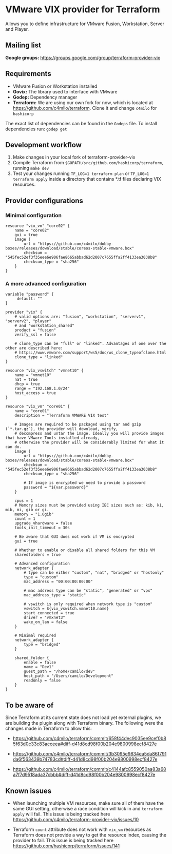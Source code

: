 # VMware VIX provider for Terraform
Allows you to define infrastructure for VMware Fusion, Workstation, Server and Player.

## Mailing list
**Google groups:** https://groups.google.com/group/terraform-provider-vix

## Requirements
* VMware Fusion or Workstation installed
* **Govix:** The library used to interface with VMware
* **Godep:** Dependency manager
* **Terraform:** We are using our own fork for now, which is located at https://github.com/c4milo/terraform. Clone it and change `c4milo` for `hashicorp`

The exact list of dependencies can be found in the `Godeps` file. To install dependencies run: `godep get`


## Development workflow
1. Make changes in your local fork of terraform-provider-vix
2. Compile Terraform from `$GOPATH/src/github.com/hashicorp/terraform`, running `make dev`
3. Test your changes running `TF_LOG=1 terraform plan` or `TF_LOG=1 terraform apply` inside a directory that contains *.tf files declaring VIX resources.

## Provider configurations

### Minimal configuration
```
resource "vix_vm" "core02" {
	name = "core02"
	gui = true
	image {
        url = "https://github.com/c4milo/dobby-boxes/releases/download/stable/coreos-stable-vmware.box"
        checksum = "545fec52ef3f35eee6e906fae8665abbad62d2007c7655ffa2ff4133ea3038b8"
        checksum_type = "sha256"
    }
}
```

### A more advanced configuration
```
variable "password" {
     default: ""
}

provider "vix" {
    # valid options are: "fusion", "workstation", "serverv1", "serverv2", "player"
    # and "workstation_shared"
    product = "fusion"
    verify_ssl = false

    # clone_type can be "full" or "linked". Advantages of one over the other are described here:
    # https://www.vmware.com/support/ws5/doc/ws_clone_typeofclone.html
    clone_type = "linked"
}

resource "vix_vswitch" "vmnet10" {
    name = "vmnet10"
    nat = true
    dhcp = true
    range = "192.168.1.0/24"
    host_access = true
}

resource "vix_vm" "core01" {
    name = "core01"
    description = "Terraform VMWARE VIX test"

	# Images are required to be packaged using tar and gzip (`*.tar.gz`), the provider will download, verify,
	# decompress and untar the image. Ideally you will provide images that have VMware Tools installed already, 
	# otherwise the provider will be considerably limited for what it can do.
    image {
        url = "https://github.com/c4milo/dobby-boxes/releases/download/stable/coreos-stable-vmware.box"
        checksum = "545fec52ef3f35eee6e906fae8665abbad62d2007c7655ffa2ff4133ea3038b8"
        checksum_type = "sha256"

        # If image is encrypted we need to provide a password
        password = "${var.password}"
    }

    cpus = 1
    # Memory sizes must be provided using IEC sizes such as: kib, ki, mib, mi, gib or gi.
    memory = "1.0gib"
    count = 1
    upgrade_vhardware = false
    tools_init_timeout = 30s

    # Be aware that GUI does not work if VM is encrypted
    gui = true

    # Whether to enable or disable all shared folders for this VM
    sharedfolders = true

    # Advanced configuration
    network_adapter {
        # type can be either "custom", "nat", "bridged" or "hostonly"
	    type = "custom"
	    mac_address = "00:00:00:00:00"

	    # mac address type can be "static", "generated" or "vpx"
	    mac_address_type = "static"

	    # vswitch is only required when network type is "custom"
	    vswitch = ${vix_vswitch.vmnet10.name}
	    start_connected = true
	    driver = "vmxnet3"
	    wake_on_lan = false
    }

    # Minimal required
    network_adapter {
	    type = "bridged"
    }

    shared_folder {
        enable = false
        name = "Dev1"
        guest_path = "/home/camilo/dev"
        host_path = "/Users/camilo/Development"
        readonly = false
    }
}
```

## To be aware of
Since Terraform at its current state does not load yet external plugins, we are building the plugin along with Terraform binary. The following were the changes made in Terraform to allow this:

* https://github.com/c4milo/terraform/commit/658f44dec9035ee9cef0b85f63d0c33c83acceea#diff-d41d8cd98f00b204e9800998ecf8427e

* https://github.com/c4milo/terraform/commit/3b3095e9834ea5da86f791da6f563439b74783cd#diff-d41d8cd98f00b204e9800998ecf8427e

* https://github.com/c4milo/terraform/commit/c4144afc8559050aa83a68a7f7d9518ada37cbbb#diff-d41d8cd98f00b204e9800998ecf8427e


## Known issues
* When launching multiple VM resources, make sure all of them have the same GUI setting, otherwise a race condition will kick in and `terraform apply` will fail. This issue is being tracked here https://github.com/c4milo/terraform-provider-vix/issues/10

* Terraform `count` attribute does not work with `vix_vm` resources as Terraform does not provide a way to get the resource index, causing the provider to fail. This issue is being tracked here https://github.com/hashicorp/terraform/issues/141
